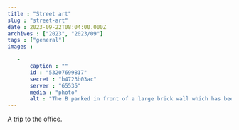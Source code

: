 ```yaml
---
title : "Street art"
slug : "street-art"
date : 2023-09-22T08:04:00.000Z
archives : ["2023", "2023/09"]
tags : ["general"]
images :

   -
       caption : ""
       id : "53207699817"
       secret : "b4723b03ac"
       server : "65535"
       media : "photo"
       alt : "The B parked in front of a large brick wall which has been covered in a mural. Most of it is geometric in greys and splashes of yellow which almost matches the B. Behind the B are two figures in the mural with insectoid hoodies."
---
```


A trip to the office.